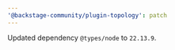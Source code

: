 ```yaml
---
'@backstage-community/plugin-topology': patch
---
```


Updated dependency `@types/node` to `22.13.9`.
